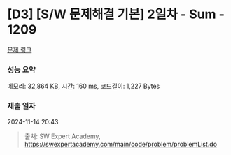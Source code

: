 # [D3] [S/W 문제해결 기본] 2일차 - Sum - 1209 

[문제 링크](https://swexpertacademy.com/main/code/problem/problemDetail.do?contestProbId=AV13_BWKACUCFAYh) 

### 성능 요약

메모리: 32,864 KB, 시간: 160 ms, 코드길이: 1,227 Bytes

### 제출 일자

2024-11-14 20:43



> 출처: SW Expert Academy, https://swexpertacademy.com/main/code/problem/problemList.do
